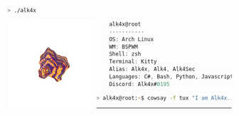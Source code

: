 ```zsh
> ./alk4x
```

<img align="left" src="https://raw.githubusercontent.com/nishst/nishst/main/assets/cube.png?token=AQJEVOJEKGFTZ2NZ5G7KQOLBKEPKG" alt="alk4.png" width="200"/>

```csharp
    alk4x@root
    -----------
    OS: Arch Linux
    WM: BSPWM
    Shell: zsh
    Terminal: Kitty
    Alias: Alk4x, Alk4, Alk4Sec
    Languages: C#, Bash, Python, Javascript
    Discord: Alk4x#0195
```
```zsh
> alk4x@root:~$ cowsay -f tux "I am Alk4x..."
```
---
